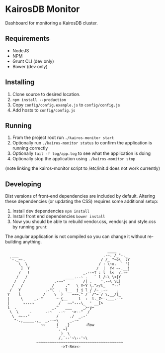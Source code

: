 KairosDB Monitor
================================

Dashboard for monitoring a KairosDB cluster.

## Requirements

* NodeJS
* NPM
* Grunt CLI (dev only)
* Bower (dev only)

## Installing

1. Clone source to desired location. 
2. `npm install --production`
3. Copy `config/config.example.js` to `config/config.js`
4. Add hosts to `config/config.js`

## Running

1. From the project root run `./kairos-monitor start`
2. Optionally run `./kairos-monitor status` to confirm the application is running correctly
3. Optionally `tail -f log/app.log` to see what the application is doing
4. Optionally stop the application using `./kairos-monitor stop` 

(note linking the kairos-monitor script to /etc/init.d does not work currently)

## Developing

Dist versions of front-end dependencies are included by default. Altering these dependencies (or updating the CSS) 
requires some additional setup:

1. Install dev dependencies `npm install`
2. Install front end dependencies `bower install`
3. Now you should be able to rebuild vendor.css, vendor.js and style.css by running `grunt`

The angular application is not compiled so you can change it without re-building anything.

                                                  ____
       ___                                      .-~. /_"-._
      `-._~-.                                  / /_ "~o\  :Y
          \  \                                / : \~x.  ` ')
           ]  Y                              /  |  Y< ~-.__j
          /   !                        _.--~T : l  l<  /.-~
         /   /                 ____.--~ .   ` l /~\ \<|Y
        /   /             .-~~"        /| .    ',-~\ \L|
       /   /             /     .^   \ Y~Y \.^>/l_   "--'
      /   Y           .-"(  .  l__  j_j l_/ /~_.-~    .
     Y    l          /    \  )    ~~~." / `/"~ / \.__/l_
     |     \     _.-"      ~-{__     l  :  l._Z~-.___.--~
     |      ~---~           /   ~~"---\_  ' __[>
     l  .                _.^   ___     _>-y~
      \  \     .      .-~   .-~   ~>--"  /
       \  ~---"            /     ./  _.-'
        "-.,_____.,_  _.--~\     _.-~
                    ~~     (   _}       -Row
                           `. ~(
                             )  \
                            /,`--'~\--'~\
                  ~~~~~~~~~~~~~~~~~~~~~~~~~~~~~~~~~~~~~~~
                             ->T-Rex<-

